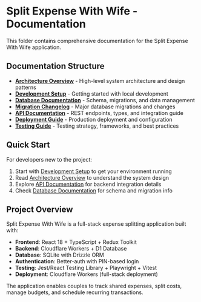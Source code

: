 # Split Expense With Wife - Documentation

This folder contains comprehensive documentation for the Split Expense With Wife application.

## Documentation Structure

- [**Architecture Overview**](./architecture.md) - High-level system architecture and design patterns
- [**Development Setup**](./development.md) - Getting started with local development
- [**Database Documentation**](./database.md) - Schema, migrations, and data management
- [**Migration Changelog**](./migration-changelog.md) - Major database migrations and changes
- [**API Documentation**](./api.md) - REST endpoints, types, and integration guide
- [**Deployment Guide**](./deployment.md) - Production deployment and configuration
- [**Testing Guide**](./testing.md) - Testing strategy, frameworks, and best practices

## Quick Start

For developers new to the project:

1. Start with [Development Setup](./development.md) to get your environment running
2. Read [Architecture Overview](./architecture.md) to understand the system design
3. Explore [API Documentation](./api.md) for backend integration details
4. Check [Database Documentation](./database.md) for schema and migration info

## Project Overview

Split Expense With Wife is a full-stack expense splitting application built with:

- **Frontend**: React 18 + TypeScript + Redux Toolkit
- **Backend**: Cloudflare Workers + D1 Database  
- **Database**: SQLite with Drizzle ORM
- **Authentication**: Better-auth with PIN-based login
- **Testing**: Jest/React Testing Library + Playwright + Vitest
- **Deployment**: Cloudflare Workers (full-stack deployment)

The application enables couples to track shared expenses, split costs, manage budgets, and schedule recurring transactions.